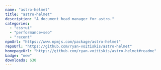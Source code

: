 ```yaml
---
name: "astro-helmet"
title: "astro-helmet"
description: "A document head manager for astro."
categories:
  - "css+ui"
  - "performance+seo"
  - "recent"
npmUrl: "https://www.npmjs.com/package/astro-helmet"
repoUrl: "https://github.com/ryan-voitiskis/astro-helmet"
homepageUrl: "https://github.com/ryan-voitiskis/astro-helmet#readme"
badge: "new"
downloads: 630
---
```

